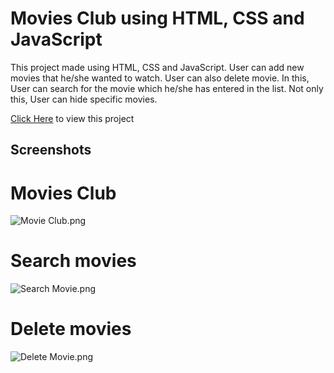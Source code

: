# Movies Club using HTML, CSS and JavaScript

This project made using HTML, CSS and JavaScript. User can add new movies that he/she wanted to watch. User can also delete movie. In this, User can search for the movie which he/she has entered in the list. Not only this, User can hide specific movies.

[Click Here](https://live-websites.000webhostapp.com/Movie%20Clubs/index.html) to view this project

## Screenshots

# Movies Club
![Movie Club.png](https://live-websites.000webhostapp.com/Movie%20Clubs/Screenshots/Movie%20Club.png)

# Search movies
![Search Movie.png](https://live-websites.000webhostapp.com/Movie%20Clubs/Screenshots/Search%20Movie.png)

# Delete movies
![Delete Movie.png](https://live-websites.000webhostapp.com/Movie%20Clubs/Screenshots/Delete%20Movie.png)
